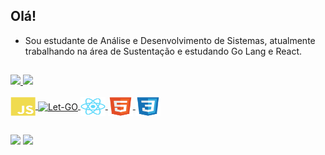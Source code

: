 ## Olá!

- Sou estudante de Análise e Desenvolvimento de Sistemas, atualmente trabalhando na área de Sustentação e estudando Go Lang e React.

  ##
  
<div>
  <a href="https://github.com/coouts">
    <img height="180em" src="https://github-readme-stats.vercel.app/api?username=coouts&show_icons=true&theme=radical"/>
    <img height="150em" src="https://github-readme-stats.vercel.app/api/top-langs/?username=coouts&hide_progress=true&theme=radical"/>
</div>


<div style="display: inline_block"><br>
  <img align="center" alt="Let-Js" height="30" width="40" src="https://raw.githubusercontent.com/devicons/devicon/master/icons/javascript/javascript-plain.svg">
  <img align="center" alt="Let-GO" height="30" width="40" img src="https://cdn.jsdelivr.net/gh/devicons/devicon@latest/icons/go/go-original.svg">
  <img align="center" alt="Let-React" height="30" width="40" src="https://raw.githubusercontent.com/devicons/devicon/master/icons/react/react-original.svg">
  <img align="center" alt="Let-HTML" height="30" width="40" src="https://raw.githubusercontent.com/devicons/devicon/master/icons/html5/html5-original.svg">
  <img align="center" alt="Let-CSS" height="30" width="40" src="https://raw.githubusercontent.com/devicons/devicon/master/icons/css3/css3-original.svg">
</div>
  
  ##
 
<div> 
  <a href = "mailto:leticia.bezerracs@gmail.com"><img src="https://img.shields.io/badge/-Gmail-%23333?style=for-the-badge&logo=gmail&logoColor=white" target="_blank"></a>
  <a href="https://www.linkedin.com/in/leticia-c-40908619a/" target="_blank"><img src="https://img.shields.io/badge/-LinkedIn-%230077B5?style=for-the-badge&logo=linkedin&logoColor=white" target="_blank"></a> 
  
</div>
